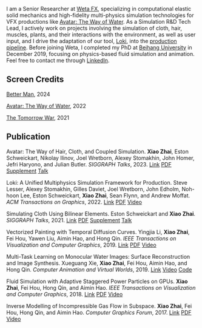 I am a Senior Researcher at [Weta FX](https://www.wetafx.co.nz/), specializing in computational elastic solid mechanics and high-fidelity multi-physics simulation technologies for VFX productions like [Avatar: The Way of Water](https://www.avatar.com/movies/avatar-the-way-of-water). As a Simulation R&D Tech Lead, I actively work on projects involving the simulation of cloth, hair, muscles, plants, and their interactions with the environment, as well as user input, and I drive the adaptation of our tool, [Loki](https://history.siggraph.org/learning/loki-a-unified-multiphysics-simulation-framework-for-production-by-lesser-stomakhin-daviet-wretborn-edholm-et-al/), into the [production pipeline](https://history.siggraph.org/learning/avatar-the-way-of-cloth-hair-and-coupled-simulation-by-zhai-schweickart-ilinov-wretborn-stomakhin-et-al/). Before joining Weta, I completed my PhD at [Beihang University](https://ev.buaa.edu.cn/) in December 2019, focusing on physics-based fluid simulation and animation. Feel free to contact me through [LinkedIn](https://www.linkedin.com/in/zhai-xiao/).

## Screen Credits
[Better Man](https://www.imdb.com/title/tt14260836/), 2024

[Avatar: The Way of Water](https://www.imdb.com/title/tt1630029/), 2022

[The Tomorrow War](https://www.imdb.com/title/tt9777666), 2021


## Publication

Avatar: The Way of Hair, Cloth, and Coupled Simulation. **Xiao Zhai**, Eston Schweickart, Nikolay Ilinov, Joel Wretborn, Alexey Stomakhin, John Homer, Jefri Haryono, and Julian Butler. *SIGGRAPH Talks*, 2023.
[Link](https://dl.acm.org/doi/10.1145/3587421.3595408) [PDF](/assets/publication/%5B2023%5D%5BSIGGRAPH%5DAvatar%20The%20Way%20Of%20Hair%20Cloth%20and%20Coupled%20Simulation.pdf) [Supplement](/assets/publication/%5B2023%5D%5BSIGGRAPH%5D%5BSupplement%5DAvatar%20The%20Way%20Of%20Hair%20Cloth%20and%20Coupled%20Simulation.pdf) [Talk](https://s2023.siggraph.org/presentation/?id=gensub_120&sess=sess178)

Loki: A Unified Multiphysics Simulation Framework for Production. Steve Lesser, Alexey Stomakhin, Gilles Daviet, Joel Wretborn, John Edholm, Noh-hoon Lee, Eston Schweickart, **Xiao Zhai**, Sean Flynn, and Andrew Moffat. *ACM Transactions on Graphics*, 2022.
[Link](https://dl.acm.org/doi/abs/10.1145/3528223.3530058) [PDF](http://alexey.stomakhin.com/research/siggraph2022_loki.pdf) [Video](https://www.youtube.com/watch?v=_2TBvSnsLD8&ab_channel=Unity)

Simulating Cloth Using Bilinear Elements. Eston Schweickart and **Xiao Zhai**. *SIGGRAPH Talks*, 2021.
[Link](https://dl.acm.org/doi/10.1145/3450623.3464675) [PDF](/assets/publication/%5B2021%5D%5BSIGGRAPH%5DSimulating%20Cloth%20Using%20Bilinear%20Elements.pdf) [Supplement](/assets/publication/%5B2021%5D%5BSIGGRAPH%5D%5BSupplement%5DSimulating%20Cloth%20Using%20Bilinear%20Elements.pdf) [Talk](https://s2021.siggraph.org/presentation/?id=gensub_343&sess=sess191)

Vectorized Painting with Temporal Diffusion Curves. Yingjia Li, **Xiao Zhai**, Fei Hou, Yawen Liu, Aimin Hao, and Hong Qin. *IEEE Transactions on Visualization and Computer Graphics*, 2019.
[Link](https://ieeexplore.ieee.org/document/8765801) [PDF](/assets/publication/%5B2019%5D%5BTVCG%5DVectorized%20Painting%20with%20Temporal%20Diffusion%20Curves.pdf) [Video](https://youtu.be/pQvwzhqtNq8)

Multi-Task Learning on Monocular Water Images: Surface Reconstruction and Image Synthesis. Xueguang Xie, **Xiao Zhai**, Fei Hou, Aimin Hao, and Hong Qin. *Computer Animation and Virtual Worlds*, 2019.
[Link](https://onlinelibrary.wiley.com/doi/10.1002/cav.1896) [Video](https://youtu.be/fwHSEZtKHBY) [Code](https://github.com/zhai-xiao/Water-Surface-Reconstruction-and-Image-Synthesis)

Fluid Simulation with Adaptive Staggered Power Particles on GPUs. **Xiao Zhai**, Fei Hou, Hong Qin, and Aimin Hao. *IEEE Transactions on Visualization and Computer Graphics*, 2018.
[Link](https://ieeexplore.ieee.org/document/8573859) [PDF](/assets/publication/%5B2018%5D%5BTVCG%5DFluid%20Simulation%20with%20Adaptive%20Staggered%20Power%20Particles%20on%20GPUs.pdf) [Video](https://youtu.be/RseHJhQamTQ)

Inverse Modelling of Incompressible Gas Flow in Subspace. **Xiao Zhai**, Fei Hou, Hong Qin, and Aimin Hao. *Computer Graphics Forum*, 2017.
[Link](http://onlinelibrary.wiley.com/wol1/doi/10.1111/cgf.12861/abstract) [PDF](/assets/publication/%5B2016%5D%5BCGF%5DInverse%20Modelling%20of%20Incompressible%20Gas%20Flow%20in%20Subspace.pdf) [Video](https://youtu.be/nzJuTha9xy8)
